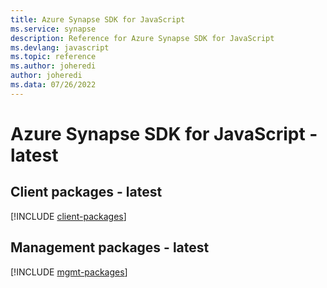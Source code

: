 ```yaml
---
title: Azure Synapse SDK for JavaScript
ms.service: synapse
description: Reference for Azure Synapse SDK for JavaScript
ms.devlang: javascript
ms.topic: reference
ms.author: joheredi
author: joheredi
ms.data: 07/26/2022
---
```

# Azure Synapse SDK for JavaScript - latest

## Client packages - latest
[!INCLUDE [client-packages](synapse-client-index.md)]
## Management packages - latest
[!INCLUDE [mgmt-packages](synapse-mgmt-index.md)]